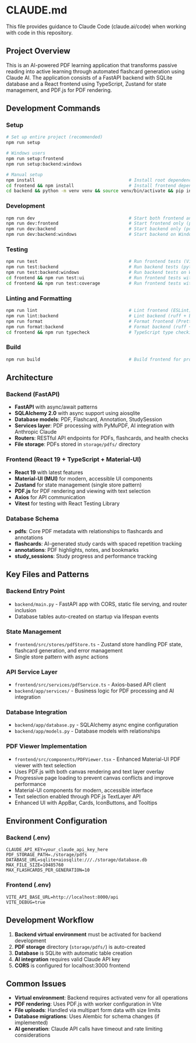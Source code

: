 # CLAUDE.md

This file provides guidance to Claude Code (claude.ai/code) when working with code in this repository.

## Project Overview

This is an AI-powered PDF learning application that transforms passive reading into active learning through automated flashcard generation using Claude AI. The application consists of a FastAPI backend with SQLite database and a React frontend using TypeScript, Zustand for state management, and PDF.js for PDF rendering.

## Development Commands

### Setup
```bash
# Set up entire project (recommended)
npm run setup

# Windows users
npm run setup:frontend
npm run setup:backend:windows

# Manual setup
npm install                                    # Install root dependencies
cd frontend && npm install                     # Install frontend dependencies
cd backend && python -m venv venv && source venv/bin/activate && pip install -r requirements.txt  # Backend setup
```

### Development
```bash
npm run dev                                    # Start both frontend and backend
npm run dev:frontend                           # Start frontend only (port 3000)
npm run dev:backend                            # Start backend only (port 8000)
npm run dev:backend:windows                    # Start backend on Windows
```

### Testing
```bash
npm run test                                   # Run frontend tests (Vitest)
npm run test:backend                           # Run backend tests (pytest)
npm run test:backend:windows                   # Run backend tests on Windows
cd frontend && npm run test:ui                 # Run frontend tests with UI
cd frontend && npm run test:coverage           # Run frontend tests with coverage
```

### Linting and Formatting
```bash
npm run lint                                   # Lint frontend (ESLint)
npm run lint:backend                           # Lint backend (ruff + black)
npm run format                                 # Format frontend (Prettier)
npm run format:backend                         # Format backend (ruff + black)
cd frontend && npm run typecheck               # TypeScript type checking
```

### Build
```bash
npm run build                                  # Build frontend for production
```

## Architecture

### Backend (FastAPI)
- **FastAPI** with async/await patterns
- **SQLAlchemy 2.0** with async support using aiosqlite
- **Database models**: PDF, Flashcard, Annotation, StudySession
- **Services layer**: PDF processing with PyMuPDF, AI integration with Anthropic Claude
- **Routers**: RESTful API endpoints for PDFs, flashcards, and health checks
- **File storage**: PDFs stored in `storage/pdfs/` directory

### Frontend (React 19 + TypeScript + Material-UI)
- **React 19** with latest features
- **Material-UI (MUI)** for modern, accessible UI components
- **Zustand** for state management (single store pattern)
- **PDF.js** for PDF rendering and viewing with text selection
- **Axios** for API communication
- **Vitest** for testing with React Testing Library

### Database Schema
- **pdfs**: Core PDF metadata with relationships to flashcards and annotations
- **flashcards**: AI-generated study cards with spaced repetition tracking
- **annotations**: PDF highlights, notes, and bookmarks
- **study_sessions**: Study progress and performance tracking

## Key Files and Patterns

### Backend Entry Point
- `backend/main.py` - FastAPI app with CORS, static file serving, and router inclusion
- Database tables auto-created on startup via lifespan events

### State Management
- `frontend/src/stores/pdfStore.ts` - Zustand store handling PDF state, flashcard generation, and error management
- Single store pattern with async actions

### API Service Layer
- `frontend/src/services/pdfService.ts` - Axios-based API client
- `backend/app/services/` - Business logic for PDF processing and AI integration

### Database Integration
- `backend/app/database.py` - SQLAlchemy async engine configuration
- `backend/app/models.py` - Database models with relationships

### PDF Viewer Implementation
- `frontend/src/components/PDFViewer.tsx` - Enhanced Material-UI PDF viewer with text selection
- Uses PDF.js with both canvas rendering and text layer overlay
- Progressive page loading to prevent canvas conflicts and improve performance
- Material-UI components for modern, accessible interface
- Text selection enabled through PDF.js TextLayer API
- Enhanced UI with AppBar, Cards, IconButtons, and Tooltips

## Environment Configuration

### Backend (.env)
```env
CLAUDE_API_KEY=your_claude_api_key_here
PDF_STORAGE_PATH=./storage/pdfs
DATABASE_URL=sqlite+aiosqlite:///./storage/database.db
MAX_FILE_SIZE=10485760
MAX_FLASHCARDS_PER_GENERATION=10
```

### Frontend (.env)
```env
VITE_API_BASE_URL=http://localhost:8000/api
VITE_DEBUG=true
```

## Development Workflow

1. **Backend virtual environment** must be activated for backend development
2. **PDF storage** directory (`storage/pdfs/`) is auto-created
3. **Database** is SQLite with automatic table creation
4. **AI integration** requires valid Claude API key
5. **CORS** is configured for localhost:3000 frontend

## Common Issues

- **Virtual environment**: Backend requires activated venv for all operations
- **PDF rendering**: Uses PDF.js with worker configuration in Vite
- **File uploads**: Handled via multipart form data with size limits
- **Database migrations**: Uses Alembic for schema changes (if implemented)
- **AI generation**: Claude API calls have timeout and rate limiting considerations